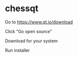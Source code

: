 # chessqt


Go to https://www.qt.io/download

Click "Go open source"

Download for your system

Run installer

